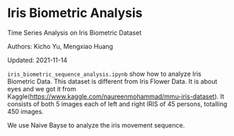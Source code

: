 # Iris Biometric Analysis
Time Series Analysis on Iris Biometric Dataset

Authors: Kicho Yu, Mengxiao Huang

Updated: 2021-11-14


`iris_biometric_sequence_analysis.ipynb` show how to analyze Iris Biometric Data. This dataset is different from Iris Flower Data. It is about eyes and we got it from Kaggle(https://www.kaggle.com/naureenmohammad/mmu-iris-dataset). It consists of both 5 images each of left and right IRIS of 45 persons, totalling 450 images.

We use Naive Bayse to analyze the iris movement sequence.
